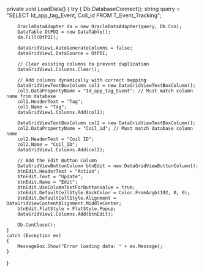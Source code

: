 private void LoadData()
{
    try
    {
        Db.DatabaseConnect();
        string query = "SELECT Id_app_tag_Event, Coil_id FROM T_Event_Tracking";

        OracleDataAdapter da = new OracleDataAdapter(query, Db.Con);
        DataTable DtPDI = new DataTable();
        da.Fill(DtPDI);

        dataGridView1.AutoGenerateColumns = false;
        dataGridView1.DataSource = DtPDI;

        // Clear existing columns to prevent duplication
        dataGridView1.Columns.Clear();

        // Add columns dynamically with correct mapping
        DataGridViewTextBoxColumn col1 = new DataGridViewTextBoxColumn();
        col1.DataPropertyName = "Id_app_tag_Event"; // Must match column name from database
        col1.HeaderText = "Tag";
        col1.Name = "Tag";
        dataGridView1.Columns.Add(col1);

        DataGridViewTextBoxColumn col2 = new DataGridViewTextBoxColumn();
        col2.DataPropertyName = "Coil_id"; // Must match database column name
        col2.HeaderText = "Coil ID";
        col2.Name = "Coil_ID";
        dataGridView1.Columns.Add(col2);

        // Add the Edit Button Column
        DataGridViewButtonColumn btnEdit = new DataGridViewButtonColumn();
        btnEdit.HeaderText = "Action";
        btnEdit.Text = "Update";
        btnEdit.Name = "Edit";
        btnEdit.UseColumnTextForButtonValue = true;
        btnEdit.DefaultCellStyle.BackColor = Color.FromArgb(192, 0, 0);
        btnEdit.DefaultCellStyle.Alignment = DataGridViewContentAlignment.MiddleCenter;
        btnEdit.FlatStyle = FlatStyle.Popup;
        dataGridView1.Columns.Add(btnEdit);

        Db.ConClose();
    }
    catch (Exception ex)
    {
        MessageBox.Show("Error loading data: " + ex.Message);
    }
}